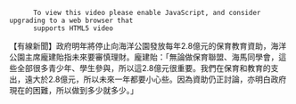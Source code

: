 
          To view this video please enable JavaScript, and consider upgrading to a web browser that
          supports HTML5 video
【有線新聞】政府明年將停止向海洋公園發放每年2.8億元的保育教育資助，海洋公園主席龐建貽指未來要審慎理財。龐建貽：「無論做保育聯盟、海馬同學會，這些全部很多青少年、學生參與，所以這2.8億元很重要。我們在保育和教育的支出，遠大於2.8億元，所以未來一年都要小心些。因為資助仍正討論，亦明白政府現在的困難，所以做到多少就多少。」